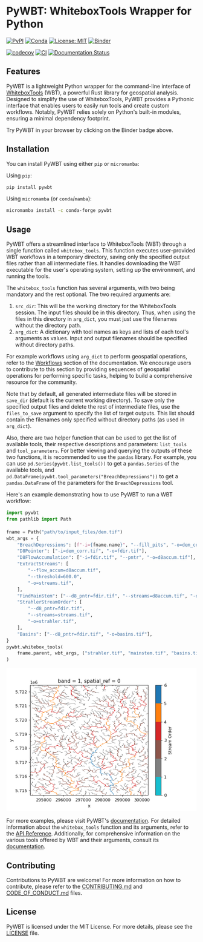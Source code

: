 # PyWBT: WhiteboxTools Wrapper for Python

[![PyPI](https://img.shields.io/pypi/v/pywbt)](https://pypi.org/project/pywbt/)
[![Conda](https://img.shields.io/conda/vn/conda-forge/pywbt)](https://anaconda.org/conda-forge/pywbt)
[![License: MIT](https://img.shields.io/badge/License-MIT-yellow.svg)](https://opensource.org/licenses/MIT)
[![Binder](https://mybinder.org/badge_logo.svg)](https://mybinder.org/v2/gh/cheginit/pywbt/HEAD?labpath=docs%2Fexamples)

[![codecov](https://codecov.io/gh/cheginit/pywbt/graph/badge.svg?token=U2638J9WKM)](https://codecov.io/gh/cheginit/pywbt)
[![CI](https://github.com/cheginit/pywbt/actions/workflows/test.yml/badge.svg)](https://github.com/cheginit/pywbt/actions/workflows/test.yml)
[![Documentation Status](https://readthedocs.org/projects/pywbt/badge/?version=latest)](https://pywbt.readthedocs.io/latest/?badge=latest)

## Features

PyWBT is a lightweight Python wrapper for the command-line interface of
[WhiteboxTools](https://www.whiteboxgeo.com/) (WBT), a powerful Rust library for
geospatial analysis. Designed to simplify the use of WhiteboxTools, PyWBT provides a
Pythonic interface that enables users to easily run tools and create custom workflows.
Notably, PyWBT relies solely on Python's built-in modules, ensuring a minimal
dependency footprint.

Try PyWBT in your browser by clicking on the Binder badge above.

## Installation

You can install PyWBT using either `pip` or `micromamba`:

Using `pip`:

```bash
pip install pywbt
```

Using `micromamba` (or `conda`/`mamba`):

```bash
micromamba install -c conda-forge pywbt
```

## Usage

PyWBT offers a streamlined interface to WhiteboxTools (WBT) through a single function
called `whitebox_tools`. This function executes user-provided WBT workflows in a
temporary directory, saving only the specified output files rather than all intermediate
files. It handles downloading the WBT executable for the user's operating system, setting
up the environment, and running the tools.

The `whitebox_tools` function has several arguments, with two being mandatory and the rest
optional. The two required arguments are:

1. `src_dir`: This will be the working directory for the WhiteboxTools session. The input
    files should be in this directory. Thus, when using the files in this directory in
    `arg_dict`, you must just use the filenames without the directory path.
1. `arg_dict`: A dictionary with tool names as keys and lists of each tool's arguments
    as values. Input and output filenames should be specified without directory paths.

For example workflows using `arg_dict` to perform geospatial operations, refer to the
[Workflows](https://pywbt.readthedocs.io/latest/workflows/) section of the documentation. We
encourage users to contribute to this section by providing sequences of geospatial operations
for performing specific tasks, helping to build a comprehensive resource for the community.

Note that by default, all generated intermediate files will be stored in `save_dir` (default
is the current working directory). To save only the specified output files and delete the rest of
intermediate files, use the `files_to_save` argument to specify the list of target outputs. This list
should contain the filenames only specified without directory paths (as used in `arg_dict`).

Also, there are two helper function that can be used to get the list of available tools, their
respective descriptions and parameters: `list_tools` and `tool_parameters`. For better viewing
and querying the outputs of these two functions, it is recommended to use the `pandas` library.
For example, you can use `pd.Series(pywbt.list_tools())` to get a `pandas.Series` of the available
tools, and `pd.DataFrame(pywbt.tool_parameters("BreachDepressions"))` to get a `pandas.DataFrame`
of the parameters for the `BreachDepressions` tool.

Here's an example demonstrating how to use PyWBT to run a WBT workflow:

```python
import pywbt
from pathlib import Path

fname = Path("path/to/input_files/dem.tif")
wbt_args = {
    "BreachDepressions": [f"-i={fname.name}", "--fill_pits", "-o=dem_corr.tif"],
    "D8Pointer": ["-i=dem_corr.tif", "-o=fdir.tif"],
    "D8FlowAccumulation": ["-i=fdir.tif", "--pntr", "-o=d8accum.tif"],
    "ExtractStreams": [
        "--flow_accum=d8accum.tif",
        "--threshold=600.0",
        "-o=streams.tif",
    ],
    "FindMainStem": ["--d8_pntr=fdir.tif", "--streams=d8accum.tif", "-o=mainstem.tif"],
    "StrahlerStreamOrder": [
        "--d8_pntr=fdir.tif",
        "--streams=streams.tif",
        "-o=strahler.tif",
    ],
    "Basins": ["--d8_pntr=fdir.tif", "-o=basins.tif"],
}
pywbt.whitebox_tools(
    fname.parent, wbt_args, ("strahler.tif", "mainstem.tif", "basins.tif")
)
```

![Strahler Stream Order](https://raw.githubusercontent.com/cheginit/pywbt/main/docs/examples/images/stream_order.png)

For more examples, please visit PyWBT's [documentation](https://pywbt.readthedocs.io). For
detailed information about the `whitebox_tools` function and its arguments, refer to the
[API Reference](https://pywbt.readthedocs.io/latest/reference/#pywbt.pywbt.whitebox_tools).
Additionally, for comprehensive information on the various tools offered by WBT and their
arguments, consult its [documentation](https://www.whiteboxgeo.com/manual/wbt_book/).

## Contributing

Contributions to PyWBT are welcome! For more information on how to contribute, please refer
to the [CONTRIBUTING.md](https://pywbt.readthedocs.io/latest/CONTRIBUTING) and
[CODE_OF_CONDUCT.md](https://github.com/cheginit/pywbt/blob/main/CODE_OF_CONDUCT.md) files.

## License

PyWBT is licensed under the MIT License. For more details, please see the
[LICENSE](https://github.com/cheginit/pywbt/blob/main/LICENSE) file.
